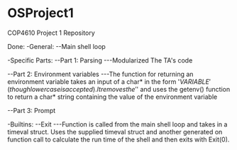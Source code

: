 # OSProject1
COP4610 Project 1 Repository

Done: 
-General:
--Main shell loop

-Specific Parts:
--Part 1: Parsing
---Modularized The TA's code

--Part 2: Environment variables
---The function for returning an environment variable takes an input of a char* in the form '$VARIABLE' (though lower case is accepted). It removes the '$' and uses the getenv() function to return a char* string containing the value of the environment variable

--Part 3: Prompt

-Builtins:
--Exit
---Function is called from the main shell loop and takes in a timeval struct. Uses the supplied timeval struct and another generated on function call to calculate the run time of the shell and then exits with Exit(0).

